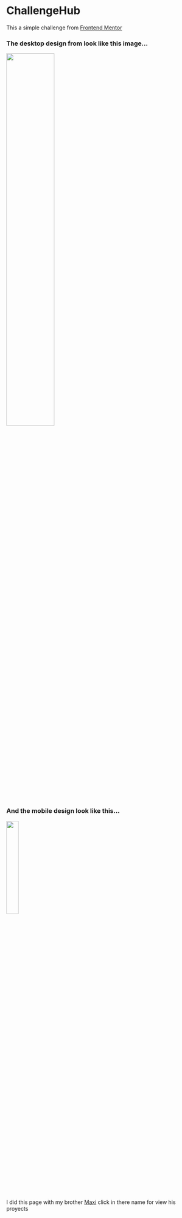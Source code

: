 # ChallengeHub

<p>This a simple challenge from <a href='https://www.frontendmentor.io/challenges'>Frontend Mentor</a><p>


<h3>The desktop design from look like this image...</h3>

<img src="https://res.cloudinary.com/dz209s6jk/image/upload/q_auto:good,w_900/Challenges/pmszsjnfupepcohsbty9.jpg" width=50%> 


<h3>And the mobile design look like this...</h3>
<img src="https://res.cloudinary.com/dz209s6jk/image/upload/q_auto:good,w_900/Challenges/x4moicebbpnxh2drqr5t.jpg" width=25%>


<p>I did this page with my brother <a href='https://github.com/zyperr'>Maxi</a> click in there name for view his proyects</p>
